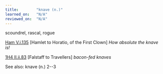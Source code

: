 ```yaml
---
title:        "knave (n.)"
learned_on:   "N/A"
reviewed_on:  "N/A"
---
```


scoundrel, rascal, rogue

[Ham V.i.135](https://www.shakespeareswords.com/Public/Play.aspx?Act=5&Scene=1&WorkId=2#119445) \[Hamlet to Horatio, of the First Clown\] *How absolute the knave is!*

[1H4 II.ii.83](https://www.shakespeareswords.com/Public/Play.aspx?Act=2&Scene=2&WorkId=33#233386) \[Falstaff to Travellers\] *bacon-fed knaves*

See also: knave (n.) 2--3


